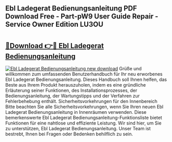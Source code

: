 ## Ebl Ladegerat Bedienungsanleitung PDF Download Free - Part-pW9 User Guide Repair - Service Owner Edition LU3OU

# <h2><a href="http://df56je.blite.top/?on=Ebl+Ladegerat+Bedienungsanleitung">🔗Download 👉🔴 Ebl Ladegerat Bedienungsanleitung</a></h2>

[![Ebl Ladegerat Bedienungsanleitung new download](https://i.imgur.com/lujVjoI.png)](http://df56je.blite.top/?on=Ebl+Ladegerat+Bedienungsanleitung)
Grüße und willkommen zum umfassenden Benutzerhandbuch für Ihr neu erworbenes Ebl Ladegerat Bedienungsanleitung. Dieses Handbuch soll Ihnen helfen, das Beste aus Ihrem Produkt herauszuholen, indem es eine gründliche Erläuterung seiner Funktionen, des Installationsprozesses, der Bedienungsanleitung, der Wartungstipps und der Verfahren zur Fehlerbehebung enthält. Sicherheitsvorkehrungen für den Innenbereich Bitte beachten Sie alle Sicherheitsvorkehrungen, wenn Sie Ihren neuen Ebl Ladegerat Bedienungsanleitung in Innenräumen verwenden. Diese bemerkenswerte Ebl Ladegerat Bedienungsanleitung-Funktionsliste bietet Funktionen für eine nahtlose und effiziente Leistung. Wir sind hier, um Sie zu unterstützen, Ebl Ladegerat Bedienungsanleitung. Unser Team ist bestrebt, Ihnen bei Fragen oder Bedenken behilflich zu sein.
